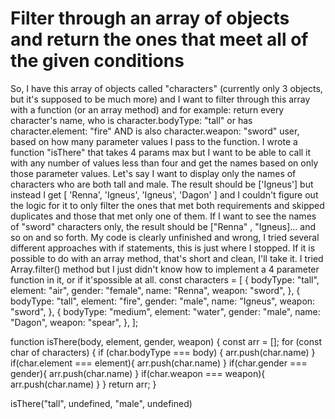 
# Filter through an array of objects and return the ones that meet all of the given conditions

So, I have this array of objects called "characters" (currently only 3 objects, but it's supposed to be much more) and I want to filter through this array with a function (or an array method) and for example: return every character's name, who is character.bodyType: "tall" or has character.element: "fire" AND is also character.weapon: "sword" user, based on how many parameter values I pass to the function.
I wrote a function "isThere" that takes 4 params max but I want to be able to call it with any number of values less than four and get the names based on only those parameter values. Let's say I want to display only the names of characters who are both tall and male. The result should be ['Igneus'] but instead I get [ 'Renna', 'Igneus', 'Igneus', 'Dagon' ] and I couldn't figure out the logic for it to only filter the ones that met both requirements and skipped duplicates and those that met only one of them.
If I want to see the names of "sword" characters only, the result should be ["Renna" , "Igneus]... and so on and so forth.
My code is clearly unfinished and wrong, I tried several different approaches with if statements, this is just where I stopped. If it is possible to do with an array method, that's short and clean, I'll take it. I tried Array.filter() method but I just didn't know how to implement a 4 parameter function in it, or if it'spossible at all.
const characters = [
  {
    bodyType: "tall",
    element: "air",
    gender: "female",
    name: "Renna",
    weapon: "sword",
  },
  {
    bodyType: "tall",
    element: "fire",
    gender: "male",
    name: "Igneus",
    weapon: "sword",
  },
  {
    bodyType: "medium",
    element: "water",
    gender: "male",
    name: "Dagon",
    weapon: "spear",
  },
];


  function isThere(body, element, gender, weapon) {
    const arr = [];
    for (const char of characters) {
        if (char.bodyType === body) {
          arr.push(char.name)
        }
        if(char.element === element){
          arr.push(char.name)
        }
        if(char.gender === gender){
          arr.push(char.name)
        }
        if(char.weapon === weapon){
          arr.push(char.name)
        }
    }
    return arr;
  }


isThere("tall", undefined, "male", undefined)


        